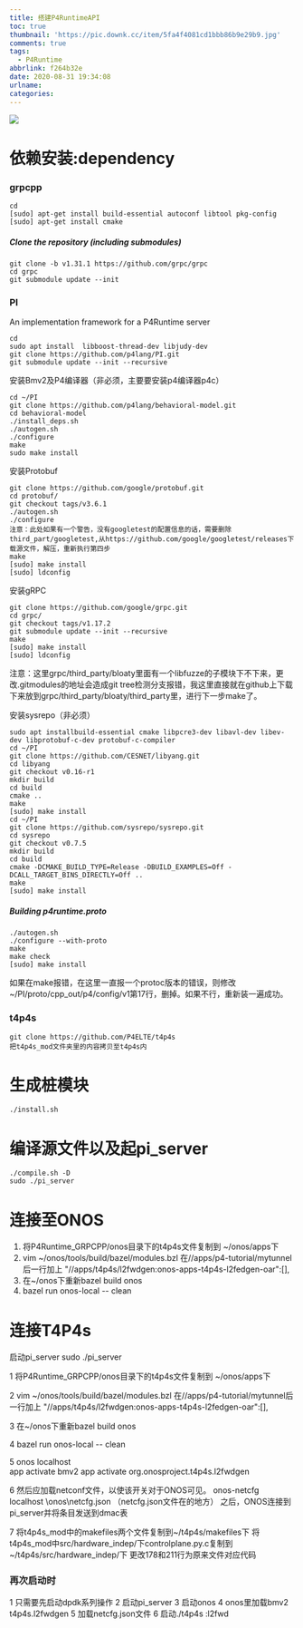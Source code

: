 ```yaml
---
title: 搭建P4RuntimeAPI
toc: true
thumbnail: 'https://pic.downk.cc/item/5fa4f4081cd1bbb86b9e29b9.jpg'
comments: true
tags:
  - P4Runtime
abbrlink: f264b32e
date: 2020-08-31 19:34:08
urlname:
categories:
---
```


![](https://pic.downk.cc/item/5fa4f4081cd1bbb86b9e29b9.jpg)

# 依赖安装:dependency    

### grpcpp

```shell
cd
[sudo] apt-get install build-essential autoconf libtool pkg-config
[sudo] apt-get install cmake
```

##### Clone the repository (including submodules)

```shell
git clone -b v1.31.1 https://github.com/grpc/grpc
cd grpc
git submodule update --init
```

### PI

An implementation framework for a P4Runtime server

```she
cd
sudo apt install  libboost-thread-dev libjudy-dev
git clone https://github.com/p4lang/PI.git
git submodule update --init --recursive
```

安装Bmv2及P4编译器（非必须，主要要安装p4编译器p4c）

```shell
cd ~/PI
git clone https://github.com/p4lang/behavioral-model.git
cd behavioral-model
./install_deps.sh
./autogen.sh
./configure
make
sudo make install
```

安装Protobuf

```shell
git clone https://github.com/google/protobuf.git
cd protobuf/
git checkout tags/v3.6.1
./autogen.sh
./configure
注意：此处如果有一个警告，没有googletest的配置信息的话，需要删除third_part/googletest,从https://github.com/google/googletest/releases下载源文件，解压，重新执行第四步
make
[sudo] make install
[sudo] ldconfig
```

安装gRPC

```shell
git clone https://github.com/google/grpc.git
cd grpc/
git checkout tags/v1.17.2
git submodule update --init --recursive
make
[sudo] make install
[sudo] ldconfig
```

注意：这里grpc/third_party/bloaty里面有一个libfuzze的子模块下不下来，更改.gitmodules的地址会造成git tree检测分支报错，我这里直接就在github上下载下来放到grpc/third_party/bloaty/third_party里，进行下一步make了。

安装sysrepo（非必须）

```shell
sudo apt installbuild-essential cmake libpcre3-dev libavl-dev libev-dev libprotobuf-c-dev protobuf-c-compiler
cd ~/PI
git clone https://github.com/CESNET/libyang.git
cd libyang
git checkout v0.16-r1
mkdir build
cd build
cmake ..
make
[sudo] make install
cd ~/PI
git clone https://github.com/sysrepo/sysrepo.git
cd sysrepo
git checkout v0.7.5
mkdir build
cd build
cmake -DCMAKE_BUILD_TYPE=Release -DBUILD_EXAMPLES=Off -DCALL_TARGET_BINS_DIRECTLY=Off ..
make
[sudo] make install
```

##### Building p4runtime.proto

```shell
./autogen.sh
./configure --with-proto
make
make check
[sudo] make install
```

如果在make报错，在这里一直报一个protoc版本的错误，则修改~/PI/proto/cpp_out/p4/config/v1第17行，删掉。如果不行，重新装一遍成功。

### t4p4s

```shell
git clone https://github.com/P4ELTE/t4p4s
把t4p4s_mod文件夹里的内容拷贝至t4p4s内
```

# 生成桩模块

```shell
./install.sh
```

# 编译源文件以及起pi_server

```shell
./compile.sh -D
sudo ./pi_server
```

# 连接至ONOS

1. 将P4Runtime_GRPCPP/onos目录下的t4p4s文件复制到 ~/onos/apps下
2. vim ~/onos/tools/build/bazel/modules.bzl
   在//apps/p4-tutorial/mytunnel后一行加上
   "//apps/t4p4s/l2fwdgen:onos-apps-t4p4s-l2fedgen-oar":[],
3. 在~/onos下重新bazel build onos 
4. bazel run onos-local -- clean 

# 连接T4P4s

启动pi_server
sudo ./pi_server

1 将P4Runtime_GRPCPP/onos目录下的t4p4s文件复制到 ~/onos/apps下

2 vim ~/onos/tools/build/bazel/modules.bzl
在//apps/p4-tutorial/mytunnel后一行加上
"//apps/t4p4s/l2fwdgen:onos-apps-t4p4s-l2fedgen-oar":[],

3 在~/onos下重新bazel build onos 

4 bazel run onos-local -- clean 

5 onos localhost  
   app activate bmv2
   app activate org.onosproject.t4p4s.l2fwdgen

6 然后应加载netconf文件，以使该开关对于ONOS可见。
onos-netcfg localhost <gitrepo>\onos\netcfg.json （netcfg.json文件在的地方）
之后，ONOS连接到pi_server并将条目发送到dmac表

7 将t4p4s_mod中的makefiles两个文件复制到~/t4p4s/makefiles下
   将t4p4s_mod中src/hardware_indep/下controlplane.py.c复制到~/t4p4s/src/hardware_indep/下
  更改178和211行为原来文件对应代码

### 再次启动时

1 只需要先启动dpdk系列操作
2 启动pi_server
3 启动onos
4 onos里加载bmv2 t4p4s.l2fwdgen
5 加载netcfg.json文件
6 启动./t4p4s :l2fwd

